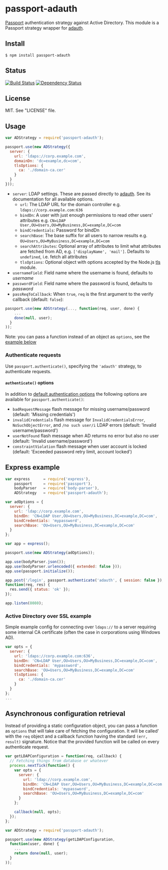 # passport-adauth

[Passport](http://passportjs.org/) authentication strategy against Active
Directory. This module is a Passport strategy wrapper for [adauth](
https://github.com/vsimonian/node-adauth).

## Install

    $ npm install passport-adauth

## Status

[![Build Status](https://travis-ci.org/vsimonian/passport-adauth.png)](
https://travis-ci.org/vsimonian/passport-adauth)
[![Dependency Status](https://gemnasium.com/vsimonian/passport-adauth.png)](
https://gemnasium.com/vsimonian/passport-adauth)

## License

MIT. See "LICENSE" file.

## Usage

```javascript
var ADStrategy = require('passport-adauth');

passport.use(new ADStrategy({
  server: {
    url: 'ldaps://corp.example.com',
    domainDn: 'dc=example,dc=com',
    tlsOptions: {
      ca: './domain-ca.cer'
    }
  }
}));
```

* `server`: LDAP settings. These are passed directly to [adauth](
  https://github.com/vsimonian/node-adauth). See its documentation for all
  available options.
    * `url`: The LDAP URL for the domain controller e.g.
      `ldaps://corp.example.com:636`
    * `bindDn`: A user with just enough permissions to read other users'
      attributes e.g. `CN=LDAP User,OU=Users,OU=MyBusiness,DC=example,DC=com`
    * `bindCredentials`: Password for bindDn
    * `searchBase`: The base suffix for all users to narrow results e.g.
      `OU=Users,OU=MyBusiness,DC=example,DC=com`
    * `searchAttributes`: Optional array of attributes to limit what attributes
      are fetched from AD, e.g. `['displayName', 'mail']`. Defaults to
      `undefined`, i.e. fetch all attributes
    * `tlsOptions`: Optional object with options accepted by the Node.js [tls](
      http://nodejs.org/api/tls.html#tls_tls_connect_options_callback) module.
* `usernameField`: Field name where the username is found, defaults to
  _username_
* `passwordField`: Field name where the password is found, defaults to
  _password_
* `passReqToCallback`: When `true`, `req` is the first argument to the verify
  callback (default: `false`):

```js
passport.use(new ADStrategy(..., function(req, user, done) {
    ...
    done(null, user);
  }
));
```

Note: you can pass a function instead of an object as `options`, see the
[example below](#options-as-function)

### Authenticate requests

Use `passport.authenticate()`, specifying the `'adauth'` strategy, to
authenticate requests.

#### `authenticate()` options

In addition to [default authentication options](
http://passportjs.org/guide/authenticate/) the following options are available
for `passport.authenticate()`:

 * `badRequestMessage`  flash message for missing username/password (default:
   'Missing credentials')
 * `invalidCredentials`  flash message for `InvalidCredentialsError`,
   `NoSuchObjectError`, and `/no such user/i` LDAP errors (default: 'Invalid
   username/password')
 * `userNotFound`  flash message when AD returns no error but also no user
   (default: 'Invalid username/password')
 * `constraintViolation`  flash message when user account is locked (default:
   'Exceeded password retry limit, account locked')

## Express example

```javascript
var express      = require('express'),
    passport     = require('passport'),
    bodyParser   = require('body-parser'),
    ADStrategy   = require('passport-adauth');

var adOptions = {
  server: {
    url: 'ldap://corp.example.com',
    bindDn: 'CN=LDAP User,OU=Users,OU=MyBusiness,DC=example,DC=com',
    bindCredentials: 'mypassword',
    searchBase: 'OU=Users,OU=MyBusiness,DC=example,DC=com'
  }
};

var app = express();

passport.use(new ADStrategy(adOptions));

app.use(bodyParser.json());
app.use(bodyParser.urlencoded({ extended: false }));
app.use(passport.initialize());

app.post('/login', passport.authenticate('adauth', { session: false }),
function(req, res) {
  res.send({ status: 'ok' });
});

app.listen(8080);
```

### Active Directory over SSL example

Simple example config for connecting over `ldaps://` to a server requiring some
internal CA certificate (often the case in corporations using Windows AD).

```javascript
var opts = {
  server: {
    url: 'ldaps://corp.example.com:636',
    bindDn: 'CN=LDAP User,OU=Users,OU=MyBusiness,DC=example,DC=com',
    bindCredentials: 'mypassword',
    searchBase: 'OU=Users,OU=MyBusiness,DC=example,DC=com'
    tlsOptions: {
      ca: './domain-ca.cer'
    }
  }
};
...
```

<a name="options-as-function"></a>
## Asynchronous configuration retrieval

Instead of providing a static configuration object, you can pass a function as
`options` that will take care of fetching the configuration. It will be called'
with the `req` object and a callback function having the standard `(err,
result)` signature. Notice that the provided function will be called on every
authenticate request.

```javascript
var getLDAPConfiguration = function(req, callback) {
  // Fetching things from database or whatever
  process.nextTick(function() {
    var opts = {
      server: {
        url: 'ldap://corp.example.com',
        bindDn: 'CN=LDAP User,OU=Users,OU=MyBusiness,DC=example,DC=com',
        bindCredentials: 'mypassword',
        searchBase: 'OU=Users,OU=MyBusiness,DC=example,DC=com'
      }
    };

    callback(null, opts);
  });
};

var ADStrategy = require('passport-adauth');

passport.use(new ADStrategy(getLDAPConfiguration,
  function(user, done) {
    ...
    return done(null, user);
  }
));
```
